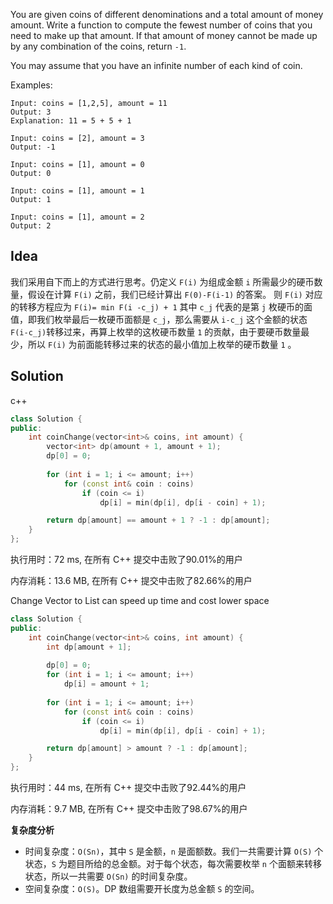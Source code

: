 You are given coins of different denominations and a total amount of money amount. Write a function to compute the fewest number of coins that you need to make up that amount. If that amount of money cannot be made up by any combination of the coins, return `-1`.

You may assume that you have an infinite number of each kind of coin.




Examples:

```
Input: coins = [1,2,5], amount = 11
Output: 3
Explanation: 11 = 5 + 5 + 1

Input: coins = [2], amount = 3
Output: -1

Input: coins = [1], amount = 0
Output: 0

Input: coins = [1], amount = 1
Output: 1

Input: coins = [1], amount = 2
Output: 2
```

## Idea

我们采用自下而上的方式进行思考。仍定义 `F(i)` 为组成金额 `i` 所需最少的硬币数量，假设在计算 `F(i)` 之前，我们已经计算出 `F(0)-F(i-1)` 的答案。 则 `F(i)` 对应的转移方程应为 `F(i)= min F(i -c_j) + 1`
其中 `c_j` 代表的是第 `j` 枚硬币的面值，即我们枚举最后一枚硬币面额是 `c_j`，那么需要从 `i-c_j` 这个金额的状态 `F(i-c_j)`转移过来，再算上枚举的这枚硬币数量 `1` 的贡献，由于要硬币数量最少，所以 `F(i)` 为前面能转移过来的状态的最小值加上枚举的硬币数量 `1` 。

## Solution

c++
```c++
class Solution {
public:
    int coinChange(vector<int>& coins, int amount) {
        vector<int> dp(amount + 1, amount + 1);
        dp[0] = 0;
        
        for (int i = 1; i <= amount; i++)
            for (const int& coin : coins)
                if (coin <= i)
                    dp[i] = min(dp[i], dp[i - coin] + 1);

        return dp[amount] == amount + 1 ? -1 : dp[amount];
    }
};
```

执行用时：72 ms, 在所有 C++ 提交中击败了90.01%的用户

内存消耗：13.6 MB, 在所有 C++ 提交中击败了82.66%的用户



Change Vector to List can speed up time and cost lower space

```c++
class Solution {
public:
    int coinChange(vector<int>& coins, int amount) {
        int dp[amount + 1];
    
        dp[0] = 0;
        for (int i = 1; i <= amount; i++)
            dp[i] = amount + 1;
            
        for (int i = 1; i <= amount; i++)
            for (const int& coin : coins)
                if (coin <= i)
                    dp[i] = min(dp[i], dp[i - coin] + 1);

        return dp[amount] > amount ? -1 : dp[amount];
    }
};
```

执行用时：44 ms, 在所有 C++ 提交中击败了92.44%的用户

内存消耗：9.7 MB, 在所有 C++ 提交中击败了98.67%的用户

**复杂度分析**

- 时间复杂度：`O(Sn)`，其中 `S` 是金额，`n` 是面额数。我们一共需要计算 `O(S)` 个状态，`S` 为题目所给的总金额。对于每个状态，每次需要枚举 `n` 个面额来转移状态，所以一共需要 `O(Sn)` 的时间复杂度。
- 空间复杂度：`O(S)`。DP 数组需要开长度为总金额 `S` 的空间。